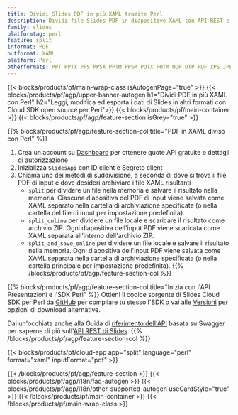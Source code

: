```yaml
---
title: Dividi Slides PDF in più XAML tramite Perl
description: Dividi file Slides PDF in diapositive XAML con API REST e SDK Perl open source
family: slides
platformtag: perl
feature: split
informat: PDF
outformat: XAML
platform: Perl
otherformats: PPT PPTX PPS PPSX PPTM PPSM POTX POTM ODP OTP PDF XPS JPEG PNG BMP TIFF SVG HTML5 MD GIF
---
```


{{< blocks/products/pf/main-wrap-class isAutogenPage="true" >}}
{{< blocks/products/pf/agp/upper-banner-autogen h1="Dividi PDF in più XAML con Perl" h2="Leggi, modifica ed esporta i dati di Slides in altri formati con Cloud SDK open source per Perl">}}
{{< blocks/products/pf/main-container >}}
{{< blocks/products/pf/agp/feature-section isGrey="true" >}}

{{% blocks/products/pf/agp/feature-section-col title="PDF in XAML diviso con Perl" %}}
1. Crea un account su <a href="https://dashboard.aspose.cloud/">Dashboard</a> per ottenere quote API gratuite e dettagli di autorizzazione
1. Inizializza ```SlidesApi``` con ID client e Segreto client
1. Chiama uno dei metodi di suddivisione, a seconda di dove si trova il file PDF di input e dove desideri archiviare i file XAML risultanti
    - ```split``` per dividere un file nella memoria e salvare il risultato nella memoria. Ciascuna diapositiva del PDF di input viene salvata come XAML separato nella cartella di archiviazione specificata (o nella cartella del file di input per impostazione predefinita).
    - ```split_online``` per dividere un file locale e scaricare il risultato come archivio ZIP. Ogni diapositiva dell'input PDF viene scaricata come XAML separata all'interno dell'archivio ZIP.
    - ```split_and_save_online``` per dividere un file locale e salvare il risultato nella memoria. Ogni diapositiva dell'input PDF viene salvata come XAML separata nella cartella di archiviazione specificata (o nella cartella principale per impostazione predefinita).
{{% /blocks/products/pf/agp/feature-section-col %}}

{{% blocks/products/pf/agp/feature-section-col title="Inizia con l'API Presentazioni e l'SDK Perl" %}}
Ottieni il codice sorgente di Slides Cloud SDK per Perl da [GitHub](https://github.com/aspose-slides-cloud/aspose-slides-cloud-perl) per compilare tu stesso l'SDK o vai alle [Versioni](https://releases.aspose.cloud/) per opzioni di download alternative.

Dai un'occhiata anche alla Guida di [riferimento dell'API](https://apireference.aspose.cloud/slides/) basata su Swagger per saperne di più sull'[API REST di Slides](https://products.aspose.cloud/slides/curl/).
{{% /blocks/products/pf/agp/feature-section-col %}}

{{< blocks/products/pf/cloud-app app="split" language="perl" format="xaml" inputFormat="pdf" >}}

{{< /blocks/products/pf/agp/feature-section >}}
{{< blocks/products/pf/agp/i18n/faq-autogen >}}
{{< blocks/products/pf/agp/i18n/other-supported-autogen useCardStyle="true" >}}
{{< /blocks/products/pf/main-container >}}
{{< /blocks/products/pf/main-wrap-class >}}